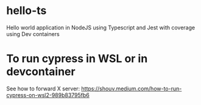 # hello-ts
Hello world application in NodeJS using Typescript and Jest with coverage using Dev containers


# To run cypress in WSL or in devcontainer
See how to forward X server:
https://shouv.medium.com/how-to-run-cypress-on-wsl2-989b83795fb6